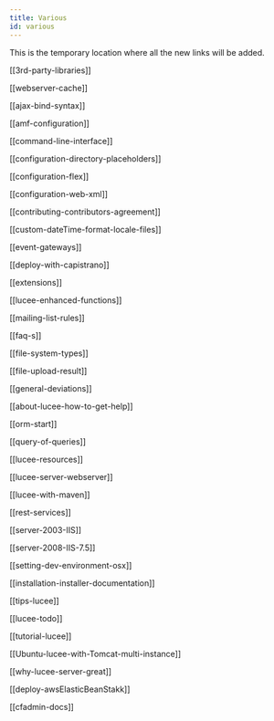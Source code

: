 ```yaml
---
title: Various
id: various
---
```


This is the temporary location where all the new links will be added.

[[3rd-party-libraries]]

[[webserver-cache]]

[[ajax-bind-syntax]]

[[amf-configuration]]

[[command-line-interface]]

[[configuration-directory-placeholders]]

[[configuration-flex]]

[[configuration-web-xml]]

[[contributing-contributors-agreement]]

[[custom-dateTime-format-locale-files]]

[[event-gateways]]

[[deploy-with-capistrano]]

[[extensions]]

[[lucee-enhanced-functions]]

[[mailing-list-rules]]

[[faq-s]]

[[file-system-types]]

[[file-upload-result]]

[[general-deviations]]

[[about-lucee-how-to-get-help]]

[[orm-start]]

[[query-of-queries]]

[[lucee-resources]]

[[lucee-server-webserver]]

[[lucee-with-maven]]

[[rest-services]]

[[server-2003-IIS]]

[[server-2008-IIS-7.5]]

[[setting-dev-environment-osx]]

[[installation-installer-documentation]]

[[tips-lucee]]

[[lucee-todo]]

[[tutorial-lucee]]

[[Ubuntu-lucee-with-Tomcat-multi-instance]]

[[why-lucee-server-great]]

[[deploy-awsElasticBeanStakk]]

[[cfadmin-docs]]
